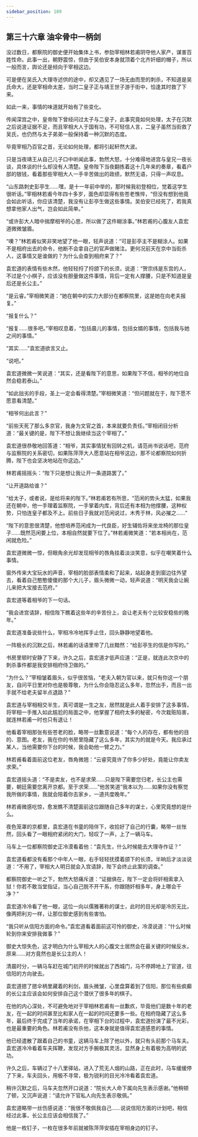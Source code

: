 ```yaml
---
sidebar_position: 189
---
```


## 第三十六章 **油伞骨中一柄剑**

没过数日，都察院的御史便开始集体上书，参劾宰相林若甫阴夺他人家产，谋害百姓性命。此事一出，朝野震惊，但由于吴伯安本身就顶着个北齐奸细的帽子，所以一般而言，舆论还是倾向于宰相这边。

可是便在吴氏入大理寺述供的途中，却又遇见了一场无由而至的刺杀，不知道是吴氏命大，还是宰相命太差，当时二皇子正与靖王世子游于街中，恰逢其时救了下来。

如此一来，事情的味道就开始有了些变化。

传闻深宫之中，皇帝陛下曾经问过太子与二皇子，此事究竟如何处理，太子在沉默之后说道证据不足，而且宰相大人于国有功，不可轻信人言，二皇子虽然当街救了吴氏，也仍然与太子弟弟一般保持着一种沉默的态度。

毕竟宰相乃百官之首，无论如何处理，都将引起轩然大波。

只是当夜靖王从自己儿子口中听闻此事，勃然大怒，十分难得地进宫与皇兄一夜长谈，具体谈的什么却没有人清楚。皇帝陛下当夜翻拣着这十几年来的奏章，看着户部的银钱，看着那些宰相大人一手辛苦做出的政绩，默然无语，只得一声叹息。

“山东路刺史彭亭生……嘿，是十一年前中举的，那时候我初登相位，觉着这学生很听话。”宰相林若甫今年四十多岁，面色却显得有些苍老憔悴，“但没有想到他竟会如此听话，你应该清楚，我没有让彭亭生做这些事情。吴伯安已经死了，若我真想拿他家人出气，岂会如此简单。”

“或许彭大人暗中揣摩相爷的心思，所以做了这件糊涂事。”林若甫的心腹友人袁宏道微微皱眉。

“噢？”林若甫似笑非笑地望了他一眼，轻声说道：“可是彭亭主不是糊涂人。如果不是相府出去的命令，他断不会拿自己的官声做赌注。更何况前天在京中当街杀人，这事情又是谁做的？为什么会查到相府来了？”

袁宏道的表情有些木然，他轻轻捋了捋颌下的长须，说道：“贺宗纬是东宫的人，不过是个小棋子，应该没有胆量做这件事情，背后一定有人撑腰，只是不知道是皇后还是长公主。”

“是云睿。”宰相微笑道：“她在朝中的实力大部分在都察院里，这是她在向老夫报复。”

“报复什么？”

“报复……很多吧。”宰相叹息着，“包括晨儿的事情，包括女婿的事情，包括我与她之间的事情。”

“其实……”袁宏道欲言又止。

“说吧。”

袁宏道微微一笑说道：“其实，还是看陛下的意思，如果陛下不信，相爷的地位自然会稳若泰山。”

“如此拙劣的手段，圣上一定会看得清楚。”宰相微笑道：“但问题就在于，陛下愿不愿意看清楚。”

“相爷何出此言？”

“前些天死了那么多京官，我身为文官之首，本来就要负责任。”宰相闭目分析道：“最关键的是，陛下不想让我继续当这个宰相了。”

袁宏道很恭敬地回答道：“相爷，其实事情犹有回转之机，请范尚书说话吧，范府与监察院的关系密切，如果陈萍萍大人愿意站在相爷这边，那不论都察院如何折腾，陛下也会坚决地站在你这边。”

林若甫摇摇头：“陛下只是想让我让开一条道路罢了。”

“让开道路给谁？”

“给太子，或者说，是给将来的陛下。”林若甫若有所思，“范闲的势头太猛，如果我还在朝中，他一手理着监察院，一手掌着内库，背后还有本相为他撑腰，这种权势，只怕连皇子都及不上。前些日子我就对范闲说过，木秀于林，风必摧之……”

“陛下的意思很清楚，他想培养范闲成为一代良臣，好生辅佐将来坐龙椅的那位皇子……既然范闲要上位，本相自然就要下位了。”林若甫微笑道：“若本相尚在，范闲就危险。”

袁宏道微微一惊，但眼角余光却发现相爷的唇角挂着淡淡笑意，似乎在嘲笑着什么事情。

窗外传来大宝玩水的声音，宰相的脸部表情柔和了起来，站起身走到窗边往外望去，看着自己憨憨傻傻的那个大儿子，眉头微微一动，轻声说道：“明天我会让婉儿来把大宝接去范府。”

袁宏道等着相爷的下一句话。

“我会进宫请辞，相信陛下瞧着这些年的辛苦份上，会让老夫有个比较安稳些的晚年。”

袁宏道准备说些什么，宰相冷冷地挥手止住，回头静静地望着他。

一阵极长的沉默之后，林若甫的话语里带了几丝黯然：“给彭亭生的信是你写的。”

书房里顿时安静了下来，许久之后，袁宏道才低声应道：“正是，就连此次京中的刺杀事件都是我安排相府侍卫做的。”

“为什么？”宰相皱着眉头，似乎很苦恼，“老夫入朝为官以来，就只有你这一个朋友，自问平日里对你也是极尊敬，为什么你会隐忍这么多年，忽然出手，而且一出手就不给老夫留半点退路？”

袁宏道与宰相相交半生，真可谓是一生之友，居然就是此人着手安排了这多事情，将宰相一手推入如此尴尬的局面之中，他掌握了相府太多的秘密，今次栽赃陷害，就连林若甫一时也只有退让！

他看着宰相那张有些苍老的脸，略带一丝歉意说道：“每个人的存在，都有他的目的、意图。老友，我在你的书房里隐藏了这么多年，其实为的就是今天。我应承过某人，当他需要你下台的时候，我会助他一臂之力。”

林若甫看着面前这位老友，唇角微翘：“云睿究竟许了你多少好处，竟能让你卖友求荣。”

袁宏道摇头道：“不是卖友，也不是求荣……只是陛下需要您归老，长公主也需要，朝廷需要您离开京都。至于求荣……”他苦笑道“我本以为……如果你没有察觉我所做的事情，我就会陪着你去家乡，一道共度晚年。”

林若甫微感吃惊，愈发瞧不清楚面前这位跟随自己多年的谋士，心里究竟想的是什么。

夜色笼罩的京都里，袁宏道在书童的陪伴下，收拾好了自己的行囊，略带一丝怅然，回头看了一眼相府紧闭的大门，轻叹了一声，上了一辆马车。

马车上一位都察院御史正冷漠看着他：“袁先生，什么时候能去大理寺作证？”

袁宏道看都没有看那个中年人一眼，右手轻轻抚摸着颌下的长须，半晌后才淡淡说道：“不用了，宰相大人明日就会入宫请辞，陛下会终止此案的调查。”

都察院御史一听之下，勃然大怒痛斥道：“证据俱在，陛下一定会将奸相索拿入狱！你若不敢当堂指证，当心自己脱不开干系，你跟随奸相多年，身上哪会干净？”

袁宏道冷冷看了他一眼，这位一向以儒雅著称的谋士，此时的目光却是冷厉无比，像两把利刃一样，让那位御史感到有些害怕。

“我只听从信阳方面的命令。”袁宏道看着面前这可怜的御史，冷漠说道：“什么时候轮到你来安排我做事？”

御史大惊失色，这才明白为什么宰相大人的心腹文士居然会在最关键的时候反水，原来……对方竟然也是长公主的人！

清晨时分，一辆马车赶在城门初开的时候就出了西城门，马不停蹄地上了官道，往信阳的方向驶去。

袁宏道摁了摁伞柄里藏着的利剑，眉头微皱，心里盘算着到了信阳，那位有些疯癫的长公主应该会如何安排自己这个潜伏了很多年的棋子。

在他的内心深处，不可避免地对于宰相林若甫有一丝歉疚，毕竟他们是数十年的老友，在一起的时间甚至比和家人在一起的时间还要多一些。在相府隐藏了这么多年，最后终于完成了当年的承诺，在宰相下台的过程中，袁宏道扮演了最不光彩，也是最重要的角色。林若甫没有杀他，这本身就是值得袁宏道感恩的事情。

他已经遣散了跟着自己的书童，这辆马车上除了他以外，就只有头前那个马车夫。袁宏道冷冷看着车夫挥鞭，发现对方手腕极其灵活，显然身上有着极为高明的武功。

许久之后，车辆过了十八里驿站，进入了荒无人烟的山路，正在此时，马车缓缓停了下来，车夫回头，用极不寻常，极为锐利的目光冷冷看着袁宏道。

稍许沉默之后，马车夫忽然开口说道：“院长大人命下属向先生表示感谢。”他稍顿了顿，又沉声说道：“请允许下官私人向先生表示敬佩。”

袁宏道略带一丝伤感说道：“我很不敬佩我自己……说说信阳方面的计划吧，相信经过此事，长公主应该会相信我了。”

他是一枚钉子，一枚在很多年前就被陈萍萍安插在宰相身边的钉子。

